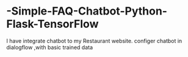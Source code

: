 # -Simple-FAQ-Chatbot-Python-Flask-TensorFlow
I have integrate chatbot to my Restaurant website. configer chatbot in dialogflow ,with basic trained data
